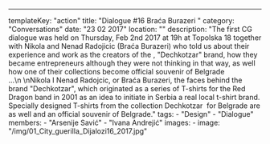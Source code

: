 ---
  templateKey: "action"
  title: "Dialogue #16 Braća Burazeri  "
  category: "Conversations"
  date: "23 02 2017"
  location: ""
  description: "The first CG dialogue was held on Thursday, Feb 2nd 2017 at 19h at Topolska 18 together with Nikola and Nenad Radojicic (Braća Burazeri) who told us about their experience and work as the creators of the , \"Dechkotzar\" brand, how they became entrepreneurs although they were not thinking in that way, as well how one of their collections become official souvenir of Belgrade ...\n \nNikola I Nenad Radojcic, or Braća Burazeri, the faces behind the brand \"Dechkotzar\", which originated as a series of T-shirts for the Red Dragon band in 2001 as an idea to initiate in Serbia a real local t-shirt brand. Specially designed T-shirts from the collection Dechkotzar  for Belgrade are as well and an official souvenir of Belgrade."
  tags: 
    - "Design"
    - "Dialogue"
  members: 
    - "Arsenije Savić"
    - "Ivana Andrejić"
  images: 
    - 
      image: "/img/01_City_guerilla_Dijalozi16_2017.jpg"
